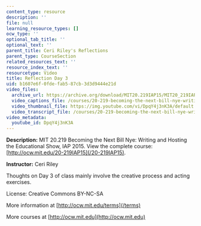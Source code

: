 ```yaml
---
content_type: resource
description: ''
file: null
learning_resource_types: []
ocw_type: ''
optional_tab_title: ''
optional_text: ''
parent_title: Ceri Riley's Reflections
parent_type: CourseSection
related_resources_text: ''
resource_index_text: ''
resourcetype: Video
title: Reflection Day 3
uid: b1607e6f-0fde-fab5-87cb-3d3d9444e21d
video_files:
  archive_url: https://archive.org/download/MIT20.219IAP15/MIT20_219IAP15_CR_D03_Reflections_360p.mp4
  video_captions_file: /courses/20-219-becoming-the-next-bill-nye-writing-and-hosting-the-educational-show-january-iap-2015/a9b19c4fa81e5611b0390afc033ca261_DpqY4j3nK3A.vtt
  video_thumbnail_file: https://img.youtube.com/vi/DpqY4j3nK3A/default.jpg
  video_transcript_file: /courses/20-219-becoming-the-next-bill-nye-writing-and-hosting-the-educational-show-january-iap-2015/ebbf21d2836d24f191de089be5988c48_DpqY4j3nK3A.pdf
video_metadata:
  youtube_id: DpqY4j3nK3A
---
```


**Description:** MIT 20.219 Becoming the Next Bill Nye: Writing and Hosting the Educational Show, IAP 2015. View the complete course: [http://ocw.mit.edu/20-219IAP15](/20-219IAP15).

**Instructor:** Ceri Riley

Thoughts on Day 3 of class mainly involve the creative process and acting exercises.

License: Creative Commons BY-NC-SA

More information at [http://ocw.mit.edu/terms](/terms)

More courses at [http://ocw.mit.edu](http://ocw.mit.edu)